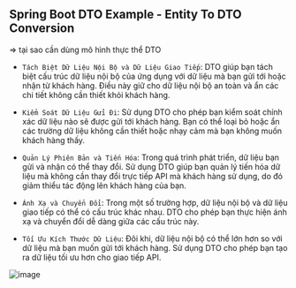 
## Spring Boot DTO Example - Entity To DTO Conversion

=> tại sao cần dùng mô hình thực thể DTO
- `Tách Biệt Dữ Liệu Nội Bộ và Dữ Liệu Giao Tiếp`: DTO giúp bạn tách biệt cấu trúc dữ liệu nội bộ của ứng dụng với dữ liệu mà bạn gửi tới hoặc nhận từ khách hàng. Điều này giữ cho dữ liệu nội bộ an toàn và ẩn các chi tiết không cần thiết khỏi khách hàng.

- `Kiểm Soát Dữ Liệu Gửi Đi`: Sử dụng DTO cho phép bạn kiểm soát chính xác dữ liệu nào sẽ được gửi tới khách hàng. Bạn có thể loại bỏ hoặc ẩn các trường dữ liệu không cần thiết hoặc nhạy cảm mà bạn không muốn khách hàng thấy.

- `Quản Lý Phiên Bản và Tiến Hóa`: Trong quá trình phát triển, dữ liệu bạn gửi và nhận có thể thay đổi. Sử dụng DTO giúp bạn quản lý tiến hóa dữ liệu mà không cần thay đổi trực tiếp API mà khách hàng sử dụng, do đó giảm thiểu tác động lên khách hàng của bạn.

- `Ánh Xạ và Chuyển Đổi`: Trong một số trường hợp, dữ liệu nội bộ và dữ liệu giao tiếp có thể có cấu trúc khác nhau. DTO cho phép bạn thực hiện ánh xạ và chuyển đổi dễ dàng giữa các cấu trúc này.

- `Tối Ưu Kích Thước Dữ Liệu`: Đôi khi, dữ liệu nội bộ có thể lớn hơn so với dữ liệu mà bạn muốn gửi tới khách hàng. Sử dụng DTO cho phép bạn tạo ra dữ liệu tối ưu hơn cho giao tiếp API.

![image](https://github.com/hoangtien2k3qx1/hoangtien2k3qx1/assets/122768076/3a42d839-6203-45f9-8df4-35956adf629f)